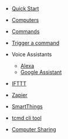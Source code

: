 <!-- docs/_sidebar.md -->

* [Quick Start](./QuickStart.md)

* [Computers](./Computers.md)
* [Commands](./Commands.md)
* [Trigger a command](./TriggerCommands.md)
* Voice Assistants
  * [Alexa](./Alexa.md)
  * [Google Assistant](./GoogleAssistant.md)
* [IFTTT](./IFTTT.md)
* [Zapier](./Zapier.md)
* [SmartThings](./SmartThings.md)
* [tcmd cli tool](./tcmdCLI.md)
* [Computer Sharing](./ComputerSharing.md)